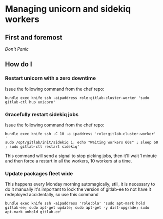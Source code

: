 # Managing unicorn and sidekiq workers

## First and foremost

*Don't Panic*

## How do I

### Restart unicorn with a zero downtime

Issue the following command from the chef repo:

`bundle exec knife ssh -aipaddress role:gitlab-cluster-worker 'sudo gitlab-ctl hup unicorn'`

### Gracefully restart sidekiq jobs

Issue the following command from the chef repo:

```
bundle exec knife ssh -C 10 -a ipaddress 'role:gitlab-cluster-worker' '
sudo /opt/gitlab/init/sidekiq 1; echo "Waiting workers 60s" ; sleep 60 ; sudo gitlab-ctl restart sidekiq'
```

This command will send a signal to stop picking jobs, then it'll wait 1 minute and then
force a restart in all the workers, 10 workers at a time.

### Update packages fleet wide

This happens every Monday morning automagically, still, it is necessary to do it manually
it's important to lock the version of gitlab-ee to not have it redeployed accidentally, so use this command

```shell
bundle exec knife ssh -aipaddress 'role:bla' 'sudo apt-mark hold gitlab-ee; sudo apt-get update; sudo apt-get -y dist-upgrade; sudo apt-mark unhold gitlab-ee'
```
